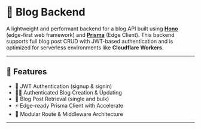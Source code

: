 # 📝 Blog Backend

A lightweight and performant backend for a blog API built using [**Hono**](https://hono.dev/) (edge-first web framework) and [**Prisma**](https://www.prisma.io/) (Edge Client). This backend supports full blog post CRUD with JWT-based authentication and is optimized for serverless environments like **Cloudflare Workers**.

---

## 🚀 Features

- 🔐 JWT Authentication (signup & signin)
- 🧑‍💻 Authenticated Blog Creation & Updating
- 📄 Blog Post Retrieval (single and bulk)
- ⚡️ Edge-ready Prisma Client with Accelerate
- 🧩 Modular Route & Middleware Architecture

---


